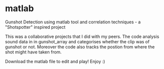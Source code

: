 # matlab
Gunshot Detection using matlab tool and correlation techniques  - a "Shotspotter" inspired project

This was a collaborative projects that I did with my peers. The code analysis sound data in in gunshot_array and categorises whether the clip was of gunshot or not.
Moreover the code also tracks the postion from where the shot might have taken from. 

Download the matlab file to edit and play! Enjoy :)
